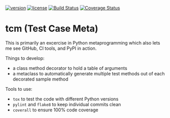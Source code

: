 [![version](https://img.shields.io/badge/version-1.0.2-blue.svg)](./CHANGELOG.md)
[![license](https://img.shields.io/badge/license-MIT-blue.svg)](./LICENSE.md)
[![Build Status](https://travis-ci.org/elliptical/tcm.svg?branch=develop)](https://travis-ci.org/elliptical/tcm)
[![Coverage Status](https://coveralls.io/repos/github/elliptical/tcm/badge.svg?branch=develop)](https://coveralls.io/github/elliptical/tcm?branch=develop)

# tcm (Test Case Meta)
This is primarily an excercise in Python metaprogramming which also lets me see GitHub, CI tools, and PyPI in action.

Things to develop:

- a class method decorator to hold a table of arguments
- a metaclass to automatically generate multiple test methods out of each decorated sample method

Tools to use:

- `tox` to test the code with different Python versions
- `pylint` and `flake8` to keep individual commits clean
- `coverall` to ensure 100% code coverage
